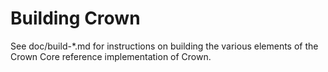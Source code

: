 Building Crown
================

See doc/build-*.md for instructions on building the various
elements of the Crown Core reference implementation of Crown.
